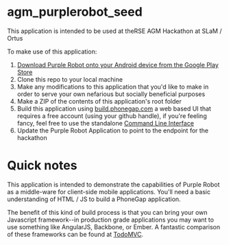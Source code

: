 agm_purplerobot_seed
====================

This application is intended to be used at theRSE AGM Hackathon at SLaM / Ortus 

To make use of this application:

1. [Download Purple Robot onto your Android device from the Google Play Store](https://play.google.com/store/apps/details?id=edu.northwestern.cbits.purple_robot_manager)
2. Clone this repo to your local machine
3. Make any modifications to this application that you'd like to make in order to serve your own nefarious but socially beneficial purposes
4. Make a ZIP of the contents of this application's root folder
5. Build this application using [build.phonegap.com](build.phonegap.com) a web based UI that requires a free account (using your github handle), if you're feeling fancy, feel free to use the standalone [Command Line Interface](https://cordova.apache.org/docs/en/3.0.0/guide_cli_index.md.html)
6. Update the Purple Robot Application to point to the endpoint for the hackathon


Quick notes
===========

This application is intended to demonstrate the capabilities of Purple Robot as a middle-ware for client-side mobile applications.
You'll need a basic understanding of HTML / JS to build a PhoneGap application.

The benefit of this kind of build process is that you can bring your own Javascript framework--in production grade applications you may want to use something like AngularJS, Backbone, or Ember. A fantastic comparison of these frameworks can be found at [TodoMVC](http://todomvc.com/).

